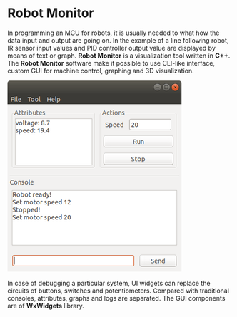 # Robot Monitor
In programming an MCU for robots, it is usually needed to what how the data input and output are going on. In the example of a line following robot, IR sensor input values and PID controller output value are displayed by means of text or graph. **Robot Monitor** is a visualization tool written in **C++**. The **Robot Monitor** software make it possible to use CLI-like interface, custom GUI for machine control, graphing and 3D visualization.

![UI design](image1.png)

In case of debugging a particular system, UI widgets can replace the circuits of buttons, switches and potentiometers. Compared with traditional consoles, attributes, graphs and logs are separated. The GUI components are of **WxWidgets** library.